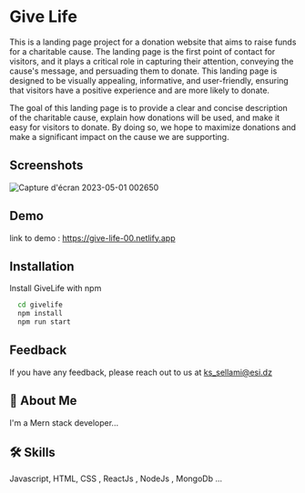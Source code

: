 
# Give Life

This is a landing page project for a donation website that aims to raise funds for a charitable cause. The landing page is the first point of contact for visitors, and it plays a critical role in capturing their attention, conveying the cause's message, and persuading them to donate. This landing page is designed to be visually appealing, informative, and user-friendly, ensuring that visitors have a positive experience and are more likely to donate.

The goal of this landing page is to provide a clear and concise description of the charitable cause, explain how donations will be used, and make it easy for visitors to donate. By doing so, we hope to maximize donations and make a significant impact on the cause we are supporting.

## Screenshots

![Capture d'écran 2023-05-01 002650](https://user-images.githubusercontent.com/77940258/235380860-a9a592da-3beb-486a-821c-a89d95c1deb1.png)


## Demo

link to demo : https://give-life-00.netlify.app


## Installation

Install GiveLife with npm

```bash
  cd givelife
  npm install 
  npm run start
```
    
## Feedback

If you have any feedback, please reach out to us at ks_sellami@esi.dz


## 🚀 About Me
I'm a Mern stack developer...


## 🛠 Skills
Javascript, HTML, CSS , ReactJs , NodeJs , MongoDb ...


